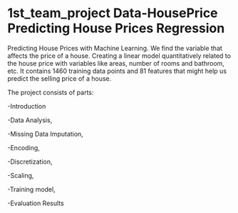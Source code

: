 # 1st_team_project Data-HousePrice Predicting House Prices Regression

Predicting House Prices with Machine Learning. We find the variable that affects the price of a house. Creating a linear model quantitatively related to the house price with variables like areas, number of rooms and bathroom, etc.  It contains 1460 training data points and 81 features that might help us predict the selling price of a house.

The project consists of parts:

-Introduction

-Data Analysis,

-Missing Data Imputation,

-Encoding,

-Discretization,

-Scaling,

-Training model,

-Evaluation Results
